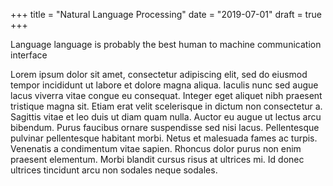 +++
title = "Natural Language Processing"
date = "2019-07-01"
draft = true    
+++

Language language is probably the best human to machine communication interface
<!--more-->
Lorem ipsum dolor sit amet, consectetur adipiscing elit, sed do eiusmod tempor incididunt ut labore et dolore magna aliqua. Iaculis nunc sed augue lacus viverra vitae congue eu consequat. Integer eget aliquet nibh praesent tristique magna sit. Etiam erat velit scelerisque in dictum non consectetur a. Sagittis vitae et leo duis ut diam quam nulla. Auctor eu augue ut lectus arcu bibendum. Purus faucibus ornare suspendisse sed nisi lacus. Pellentesque pulvinar pellentesque habitant morbi. Netus et malesuada fames ac turpis. Venenatis a condimentum vitae sapien. Rhoncus dolor purus non enim praesent elementum. Morbi blandit cursus risus at ultrices mi. Id donec ultrices tincidunt arcu non sodales neque sodales.
